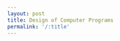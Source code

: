 ```yaml
---
layout: post
title: Design of Computer Programs
permalink: '/:title'
---
```


<div class="gistpost">
	<script src="{{ site.gist_url }}2020-02-27-design-of-computer-programs.md"></script>
</div>